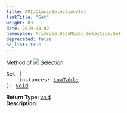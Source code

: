 ```yaml
---
title: API:Class/Selection/Set
linkTitle: "Set"
weight: 83
date: 2019-08-02
namespace: Primrose.DataModel.Selection.Set
deprecated: false
no_list: true
---
```

Method of <a href="/docs/api-reference/Class/Selection"><img src="/icons/silk/surface.png"/>&nbsp;Selection</a>
<pre class="method-declaration">
Set (
    instances: <a class="type" href="/docs/api-reference/Misc/LuaTable">LuaTable</a>
): <a class="type" href="/docs/api-reference/System/void">void</a></pre>
<b>Return Type: </b>
<a class="type" href="/docs/api-reference/System/void">void</a>
<br/>
<b>Description: </b>